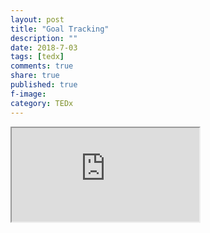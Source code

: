 ```yaml
---
layout: post
title: "Goal Tracking"
description: ""
date: 2018-7-03
tags: [tedx]
comments: true
share: true
published: true
f-image: 
category: TEDx
---
```


<iframe src="https://docs.google.com/spreadsheets/d/e/2PACX-1vQKIDONSmypptDy7x7i1jill2T7grN1VIx5pRRahKQ7P_-1W5lPMezC7YYfUpBLQBRfGJUKPYj4aOVa/pubhtml?gid=0&amp;single=true&amp;widget=true&amp;headers=false"></iframe>